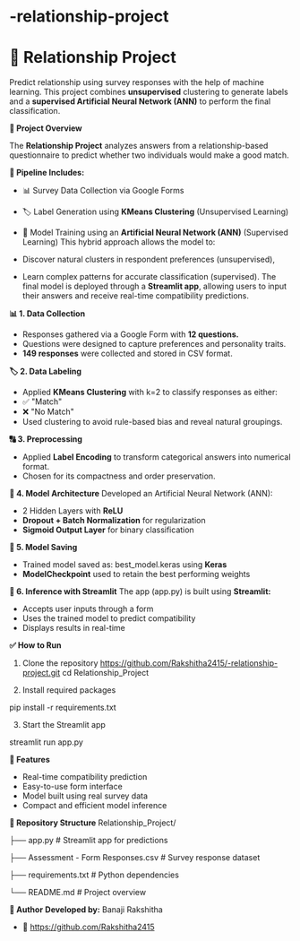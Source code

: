 # -relationship-project
# 💖 Relationship Project
Predict relationship  using survey responses with the help of machine learning.
This project combines **unsupervised** clustering to generate labels and a **supervised Artificial Neural Network (ANN)** to perform the final classification.

**📌 Project Overview**

The **Relationship Project** analyzes answers from a relationship-based questionnaire to predict whether two individuals would make a good match.

**🔗 Pipeline Includes:**
* 📊 Survey Data Collection via Google Forms
* 🏷️ Label Generation using **KMeans Clustering** (Unsupervised Learning)
* 🧠 Model Training using an **Artificial Neural Network (ANN)** (Supervised Learning)
This hybrid approach allows the model to:

* Discover natural clusters in respondent preferences (unsupervised),
* Learn complex patterns for accurate classification (supervised).
The final model is deployed through a **Streamlit app**, allowing users to input their answers and receive real-time compatibility predictions.

**📊 1. Data Collection**
* Responses gathered via a Google Form with **12 questions.**
* Questions were designed to capture preferences and personality traits.
* **149 responses** were collected and stored in CSV format.
  
**🏷️ 2. Data Labeling**
* Applied **KMeans Clustering** with k=2 to classify responses as either:
* ✅ "Match"
* ❌ "No Match"
* Used clustering to avoid rule-based bias and reveal natural groupings.
  
**🔠 3. Preprocessing**
* Applied **Label Encoding** to transform categorical answers into numerical format.
* Chosen for its compactness and order preservation.
  
**🧠 4. Model Architecture**
Developed an Artificial Neural Network (ANN):

* 2 Hidden Layers with **ReLU**
* **Dropout + Batch Normalization** for regularization
* **Sigmoid Output Layer** for binary classification
  
**💾 5. Model Saving**
* Trained model saved as: best_model.keras using **Keras**
* **ModelCheckpoint** used to retain the best performing weights
  
**🧪 6. Inference with Streamlit**
The app (app.py) is built using **Streamlit:**

* Accepts user inputs through a form
* Uses the trained model to predict compatibility
* Displays results in real-time
  
**✅ How to Run**

1. Clone the repository https://github.com/Rakshitha2415/-relationship-project.git cd Relationship_Project

2. Install required packages

pip install -r requirements.txt

3. Start the Streamlit app

streamlit run app.py

**🚀 Features**
* Real-time compatibility prediction
* Easy-to-use form interface
* Model built using real survey data
* Compact and efficient model inference
  
**📁 Repository Structure**
Relationship_Project/

├── app.py # Streamlit app for predictions

├── Assessment - Form Responses.csv # Survey response dataset

├── requirements.txt # Python dependencies

└── README.md # Project overview

**👥 Author**
**Developed by:** Banaji Rakshitha

* 🔗 https://github.com/Rakshitha2415
